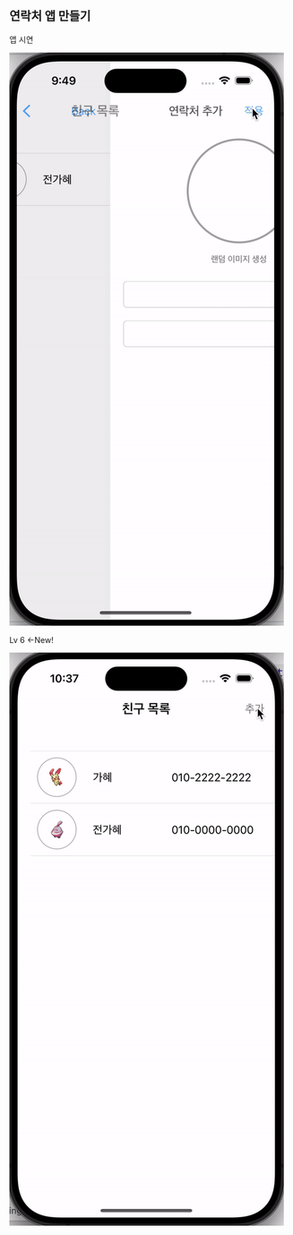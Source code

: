
## 연락처 앱 만들기

앱 시연

![앱화면 보기](https://github.com/gahyejeon/pokeContact/blob/main/필수구현1.gif)

Lv 6 <-New!

![Lv6구현](https://github.com/gahyejeon/pokeContact/blob/main/lv6.gif)
